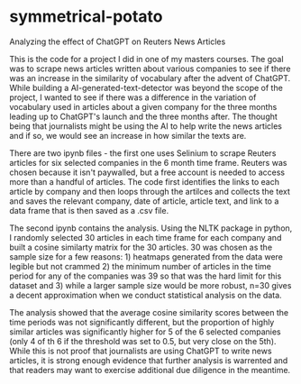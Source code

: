 # symmetrical-potato
Analyzing the effect of ChatGPT on Reuters News Articles

This is the code for a project I did in one of my masters courses. The goal was to scrape news articles written about various companies to see if there was an increase in the similarity of vocabulary after the advent of ChatGPT. While building a AI-generated-text-detector was beyond the scope of the project, I wanted to see if there was a difference in the variation of vocabulary used in articles about a given company for the three months leading up to ChatGPT's launch and the three months after. The thought being that journalists might be using the AI to help write the news articles and if so, we would see an increase in how similar the texts are.

There are two ipynb files - the first one uses Selinium to scrape Reuters articles for six selected companies in the 6 month time frame. Reuters was chosen because it isn't paywalled, but a free account is needed to access more than a handful of articles. The code first identifies the links to each article by company and then loops through the artilces and collects the text and saves the relevant company, date of article, article text, and link to a data frame that is then saved as a .csv file.

The second ipynb contains the analysis. Using the NLTK package in python, I randomly selected 30 articles in each time frame for each company and built a cosine similarty matrix for the 30 articles. 30 was chosen as the sample size for a few reasons: 1) heatmaps generated from the data were legible but not crammed 2) the minimum number of articles in the time period for any of the companies was 39 so that was the hard limit for this dataset and 3) while a larger sample size would be more robust, n=30 gives a decent approximation when we conduct statistical analysis on the data.

The analysis showed that the average cosine similarity scores between the time periods was not significantly different, but the proportion of highly similar articles was significantly higher for 5 of the 6 selected companies (only 4 of th 6 if the threshold was set to 0.5, but very close on the 5th). While this is not proof that journalists are using ChatGPT to write news articles, it is strong enough evidence that further analysis is warrented and that readers may want to exercise additional due diligence in the meantime.
